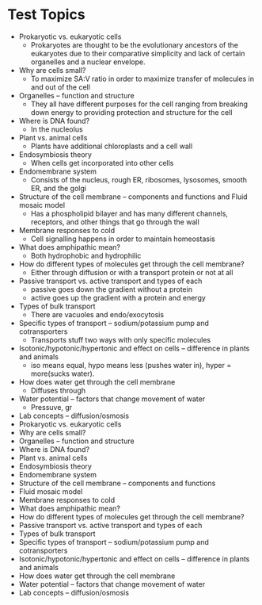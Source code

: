 # Test Topics

-   Prokaryotic vs. eukaryotic cells
	- Prokaryotes are thought to be the evolutionary ancestors of the eukaryotes due to their comparative simplicity and lack of certain organelles and a nuclear envelope.
-   Why are cells small?
	- To maximize SA:V ratio in order to maximize transfer of molecules in and out of the cell
-   Organelles – function and structure
	- They all have different purposes for the cell ranging from breaking down energy to providing protection and structure for the cell
-   Where is DNA found?
	- In the nucleolus
-   Plant vs. animal cells
	- Plants have additional chloroplasts and a cell wall
-   Endosymbiosis theory
	- When cells get incorporated into other cells
-   Endomembrane system
	- Consists of the nucleus, rough ER, ribosomes, lysosomes, smooth ER, and the golgi
-   Structure of the cell membrane – components and functions and Fluid mosaic model
	- Has a phospholipid bilayer and has many different channels, receptors, and other things that go through the wall
-   Membrane responses to cold
	- Cell signalling happens in order to maintain homeostasis
-   What does amphipathic mean?
	- Both hydrophobic and hydrophilic
-   How do different types of molecules get through the cell membrane?
	- Either through diffusion or with a transport protein or not at all
-   Passive transport vs. active transport and types of each
	- passive goes down the gradient without a protein
	- active goes up the gradient with a protein and energy
-   Types of bulk transport
	- There are vacuoles and endo/exocytosis
-   Specific types of transport – sodium/potassium pump and cotransporters
	- Transports stuff two ways with only specific molecules
-   Isotonic/hypotonic/hypertonic and effect on cells – difference in plants and animals
	- iso means equal, hypo means less (pushes water in), hyper = more(sucks water).
-   How does water get through the cell membrane
	- Diffuses through
-   Water potential – factors that change movement of water
	- Pressuve, gr
-   Lab concepts – diffusion/osmosis
-   Prokaryotic vs. eukaryotic cells
-   Why are cells small?
-   Organelles – function and structure
-   Where is DNA found?
-   Plant vs. animal cells
-   Endosymbiosis theory
-   Endomembrane system
-   Structure of the cell membrane – components and functions
-   Fluid mosaic model
-   Membrane responses to cold
-   What does amphipathic mean?
-   How do different types of molecules get through the cell membrane?
-   Passive transport vs. active transport and types of each
-   Types of bulk transport
-   Specific types of transport – sodium/potassium pump and cotransporters
-   Isotonic/hypotonic/hypertonic and effect on cells – difference in plants and animals
-   How does water get through the cell membrane
-   Water potential – factors that change movement of water
-   Lab concepts – diffusion/osmosis